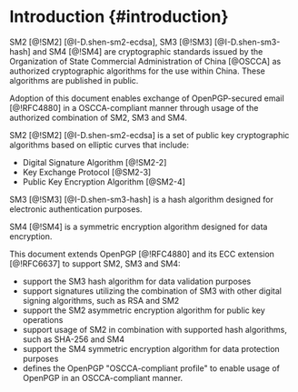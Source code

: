 #  Introduction {#introduction}

SM2 [@!SM2] [@I-D.shen-sm2-ecdsa],
SM3 [@!SM3] [@I-D.shen-sm3-hash] and SM4 [@!SM4]
are cryptographic standards issued by the
Organization of State Commercial Administration of China [@OSCCA] as
authorized cryptographic algorithms for the use within China. These
algorithms are published in public.

Adoption of this document enables exchange of OpenPGP-secured email [@!RFC4880]
in a OSCCA-compliant manner through usage of the authorized combination of
SM2, SM3 and SM4.

SM2 [@!SM2] [@I-D.shen-sm2-ecdsa] is a set of public key cryptographic algorithms
based on elliptic curves that include:

* Digital Signature Algorithm [@!SM2-2]
* Key Exchange Protocol [@SM2-3]
* Public Key Encryption Algorithm [@SM2-4]

SM3 [@!SM3] [@I-D.shen-sm3-hash] is a hash algorithm designed for electronic
authentication purposes.

SM4 [@!SM4] is a symmetric encryption algorithm designed for data encryption.


This document extends OpenPGP [@!RFC4880] and its ECC extension
[@!RFC6637] to support SM2, SM3 and SM4:

* support the SM3 hash algorithm for data validation purposes
* support signatures utilizing the combination of SM3 with other digital signing algorithms, such as RSA and SM2
* support the SM2 asymmetric encryption algorithm for public key operations
* support usage of SM2 in combination with supported hash algorithms, such as SHA-256 and SM4
* support the SM4 symmetric encryption algorithm for data protection purposes
* defines the OpenPGP "OSCCA-compliant profile" to enable usage of OpenPGP
  in an OSCCA-compliant manner.